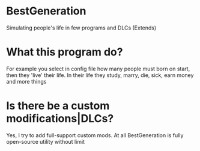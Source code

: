 # BestGeneration
Simulating people's life in few programs and DLCs (Extends)

# What this program do?
For example you select in config file how many people must born on start, then they 'live' their life. In their life they study, marry, die, sick, earn money and more things

# Is there be a custom modifications|DLCs?
Yes, I try to add full-support custom mods. At all BestGeneration is fully open-source utility without limit

